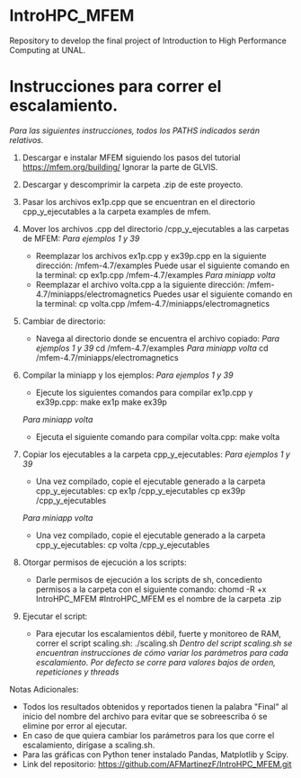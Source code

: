 # IntroHPC_MFEM
Repository to develop the final project of Introduction to High Performance Computing at UNAL.

# Instrucciones para correr el escalamiento. 
*Para las siguientes instrucciones, todos los PATHS indicados serán relativos.*

1. Descargar e instalar MFEM siguiendo los pasos del tutorial https://mfem.org/building/ Ignorar la parte de GLVIS.
2. Descargar y descomprimir la carpeta .zip de este proyecto. 
3. Pasar los archivos ex1p.cpp que se encuentran en el directorio cpp_y_ejecutables a la carpeta examples de mfem. 

3. Mover los archivos .cpp del directorio /cpp_y_ejecutables a las carpetas de MFEM:
     *Para ejemplos 1 y 39*
   - Reemplazar los archivos ex1p.cpp y ex39p.cpp en la siguiente dirección:
     /mfem-4.7/examples
     Puede usar el siguiente comando en la terminal:
     cp ex1p.cpp /mfem-4.7/examples
     *Para miniapp volta*
   - Reemplazar el archivo volta.cpp a la siguiente dirección:
     /mfem-4.7/miniapps/electromagnetics
     Puedes usar el siguiente comando en la terminal:
     cp volta.cpp /mfem-4.7/miniapps/electromagnetics

4. Cambiar de directorio:
   - Navega al directorio donde se encuentra el archivo copiado:
     *Para ejemplos 1 y 39*
     cd /mfem-4.7/examples
     *Para miniapp volta*
     cd /mfem-4.7/miniapps/electromagnetics

5. Compilar la miniapp y los ejemplos:
   *Para ejemplos 1 y 39*
    - Ejecute los siguientes comandos para compilar ex1p.cpp y ex39p.cpp:
      make ex1p
      make ex39p
   
   *Para miniapp volta*
   - Ejecuta el siguiente comando para compilar volta.cpp:
     make volta

6. Copiar los ejecutables a la carpeta cpp_y_ejecutables:
   *Para ejemplos 1 y 39*
   - Una vez compilado, copie el ejecutable generado a la carpeta cpp_y_ejecutables:
     cp ex1p /cpp_y_ejecutables
     cp ex39p /cpp_y_ejecutables

    *Para miniapp volta*
    - Una vez compilado, copie el ejecutable generado a la carpeta cpp_y_ejecutables:
     cp volta /cpp_y_ejecutables

7. Otorgar permisos de ejecución a los scripts:
   - Darle permisos de ejecución a los scripts de sh, concediento permisos a la carpeta con el siguiente comando:
     chomd -R +x IntroHPC_MFEM  #IntroHPC_MFEM es el nombre de la carpeta .zip

8. Ejecutar el script:
   - Para ejecutar los escalamientos débil, fuerte y monitoreo de RAM, correr el script scaling.sh:
    ./scaling.sh 
   *Dentro del script scaling.sh se encuentran instrucciones de cómo variar los parámetros para cada escalamiento.*
   *Por defecto se corre para valores bajos de orden, repeticiones y threads*


Notas Adicionales:
- Todos los resultados obtenidos y reportados tienen la palabra "Final" al inicio del nombre del archivo para evitar que se sobreescriba ó se elimine por error al ejecutar. 
- En caso de que quiera cambiar los parámetros para los que corre el escalamiento, dirígase a scaling.sh.
- Para las gráficas con Python tener instalado Pandas, Matplotlib y Scipy.
- Link del repositorio: https://github.com/AFMartinezF/IntroHPC_MFEM.git

